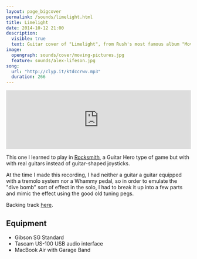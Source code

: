 ```yaml
---
layout: page_bigcover
permalink: /sounds/limelight.html
title: Limelight
date: 2014-10-12 21:00
description:
  visible: true
  text: Guitar cover of "Limelight", from Rush's most famous album "Moving Pictures".
image:
  opengraph: sounds/cover/moving-pictures.jpg
  feature: sounds/alex-lifeson.jpg
song:
  url: "http://clyp.it/ktdccrwv.mp3"
  duration: 266
---
```


<p>
<iframe width="100%" height="160" src="http://clyp.it/ktdccrwv/widget" frameborder="0"></iframe>
</p>

This one I learned to play in
[Rocksmith](http://rocksmith.ubi.com/rocksmith/en-US/home/index.aspx), a
Guitar Hero type of game but with with real guitars instead of guitar-shaped
joysticks.

At the time I made this recording, I had neither a guitar a guitar equipped
with a tremolo system nor a Whammy pedal, so in order to emulate the "dive bomb"
sort of effect in the solo, I had to break it up into a few parts and mimic the
effect using the good old tuning pegs.

Backing track [here](http://www.guitarbackingtrack.com/play/rush/limelight_(2).htm).

## Equipment

* Gibson SG Standard
* Tascam US-100 USB audio interface
* MacBook Air with Garage Band
